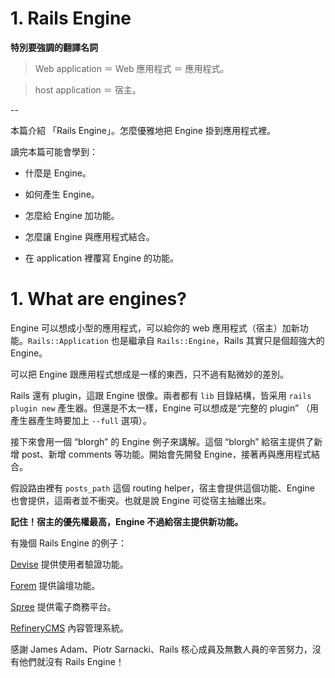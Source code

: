 # 1. Rails Engine

__特別要強調的翻譯名詞__

> Web application ＝ Web 應用程式 ＝ 應用程式。

> host application ＝ 宿主。

--

本篇介紹 「Rails Engine」。怎麼優雅地把 Engine 掛到應用程式裡。

讀完本篇可能會學到：

* 什麼是 Engine。

* 如何產生 Engine。

* 怎麼給 Engine 加功能。

* 怎麼讓 Engine 與應用程式結合。

* 在 application 裡覆寫 Engine 的功能。


# 1. What are engines?

Engine 可以想成小型的應用程式，可以給你的 web 應用程式（宿主）加新功能。`Rails::Application` 也是繼承自 `Rails::Engine`，Rails 其實只是個超強大的 Engine。

可以把 Engine 跟應用程式想成是一樣的東西，只不過有點微妙的差別。

Rails 還有 plugin，這跟 Engine 很像。兩者都有 `lib` 目錄結構，皆采用 `rails plugin new` 產生器。但還是不太一樣，Engine 可以想成是“完整的 plugin” （用產生器產生時要加上 `--full` 選項）。

接下來會用一個 “blorgh” 的 Engine 例子來講解。這個 “blorgh” 給宿主提供了新增 post、新增 comments 等功能。開始會先開發 Engine，接著再與應用程式結合。

假設路由裡有 `posts_path` 這個 routing helper，宿主會提供這個功能、Engine 也會提供，這兩者並不衝突。也就是說 Engine 可從宿主抽離出來。

__記住！宿主的優先權最高，Engine 不過給宿主提供新功能。__

有幾個 Rails Engine 的例子：

[Devise](https://github.com/plataformatec/devise) 提供使用者驗證功能。

[Forem](https://github.com/radar/forem) 提供論壇功能。

[Spree](https://github.com/spree/spree) 提供電子商務平台。

[RefineryCMS](https://github.com/refinery/refinerycms) 內容管理系統。


感謝 James Adam、Piotr Sarnacki、Rails 核心成員及無數人員的辛苦努力，沒有他們就沒有 Rails Engine！
